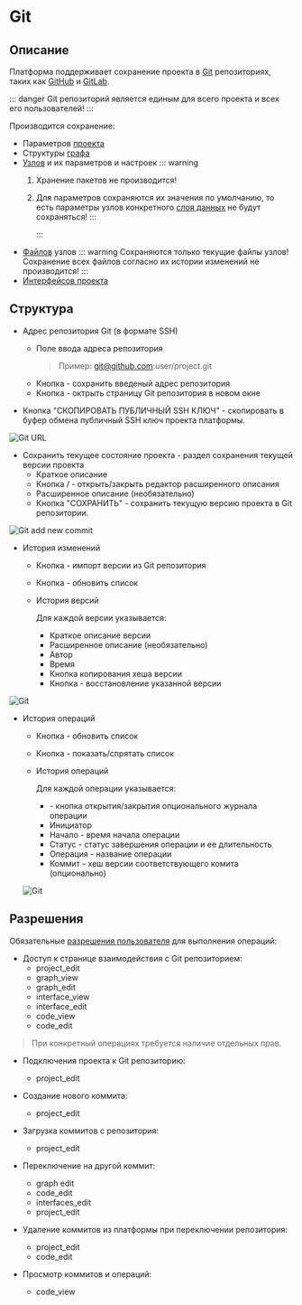# Git

## Описание

Платформа поддерживает сохранение проекта в [Git][1] репозиториях, таких как [GitHub][2] и [GitLab][10].

::: danger <span class='iconify' data-icon='gg:danger' style='color: #cc0000; font-size: 24px;'></span>
Git репозиторий является единым для всего проекта и всех его пользователей!
:::

Производится сохранение:

- Параметров [проекта][4]
- Структуры [графа][5]
- [Узлов][6] и их параметров и настроек
  ::: warning <span class="iconify" data-icon="emojione-v1:warning" style="color: #e7c000; font-size: 24px;"></span>
  1. Хранение пакетов не производится!
  2. Для параметров сохраняются их значения по умолчанию, то есть параметры узлов конкретного [слоя данных][9] не будут сохраняться!
  :::

     :::
- [Файлов][7] узлов
  ::: warning <span class="iconify" data-icon="emojione-v1:warning" style="color: #e7c000; font-size: 24px;"></span>
  Сохраняются только текущие файлы узлов! Сохранение всех файлов согласно их истории изменений не производится!
  :::
- [Интерфейсов проекта][9]



## Структура

- Адрес репозитория Git (в формате SSH)

  - Поле ввода адреса репозитория
    > Пример: git@github.com:user/project.git
  - Кнопка <span class='iconify-inline' data-icon='mdi:content-save'></span> - сохранить введеный адрес репозитория
  - Кнопка <span class='iconify-inline' data-icon='mdi:open-in-new'></span> - октрыть страницу Git репозитория в новом окне

- Кнопка <span class='iconify-inline' data-icon='mdi:key'></span> "СКОПИРОВАТЬ ПУБЛИЧНЫЙ SSH КЛЮЧ" - скопировать в буфер обмена публичный SSH ключ проекта платформы.

![Git URL](/images/common/git_url.png)


- Сохранить текущее состояние проекта - раздел сохранения текущей версии проекта
  - Краткое описание
  - Кнопка <span class='iconify-inline' data-icon='mdi:clipboard-text-outline'></span>/<span class='iconify-inline' data-icon='mdi:clipboard-text-off-outline'></span> - открыть/закрыть редактор расширенного описания
  - Расширенное описание (необязательно)
  - Кнопка "СОХРАНИТЬ" - сохранить текущую версию проекта в Git репозитории.

![Git add new commit](/images/common/git_save.png)

- История изменений

  - Кнопка <span class='iconify-inline' data-icon='mdi:sync'></span> - импорт версии из Git репозитория
  - Кнопка <span class='iconify-inline' data-icon='mdi:refresh'></span> - обновить список
  - История версий

    Для каждой версии указывается:

    - Краткое описание версии    
    - Расширенное описание (необязательно)      
    - Автор
    - Время
    - Кнопка копирования хеша версии
    - Кнопка <span class='iconify-inline' data-icon='mdi:backup-restore'></span> - восстановление указанной версии

![Git](/images/common/git_commits.png)

- История операций
  
  - Кнопка <span class='iconify-inline' data-icon='mdi:refresh'></span> - обновить список
  - Кнопка <span class='iconify-inline' data-icon='mdi:eye'></span> - показать/cпрятать список
  - История операций

    Для каждой операции указывается:
    - <span class='iconify-inline' data-icon='mdi:menu-down'></span> - кнопка открытия/закрытия опционального журнала операции
    - Инициатор
    - Начало - время начала операции
    - Статус - статус завершения операции и ее длительность
    - Операция - название операции
    - Коммит - хеш версии соответствующего комита (опционально)


  ![Git](/images/common/git_ops.png)

## Разрешения

Обязательные [разрешения пользователя][3] для выполнения операций:

- Доступ к странице взаимодействия с Git репозиторием: 
  - project_edit
  - graph_view
  - graph_edit
  - interface_view
  - interface_edit
  - code_view
  - code_edit

> При конкретный операциях требуется наличие отдельных прав.

- Подключения проекта к Git репозиторию:
  - project_edit

- Создание нового коммита:
  - project_edit

- Загрузка коммитов с репозитория:
  - project_edit

- Переключение на другой коммит:
  - graph edit
  - code_edit
  - interfaces_edit
  - project_edit

- Удаление коммитов из платформы при переключении репозитория:
  - project_edit
  - code_edit

- Просмотр коммитов и операций:
  - code_view


[1]: https://git-scm.com/
[2]: htts://github.com
[3]: /desc/project_role.md#типы-разрешении
[4]: /desc/project.md
[5]: /desc/project.md#граф
[6]: /desc/nodes.md
[7]: /desc/nodes.md#фаилы
[8]: /desc/project.html#слои-данных
[9]: /desc/interface.md
[10]: https://gitlab.com/